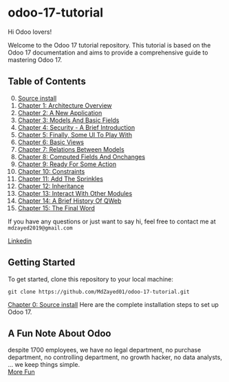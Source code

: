 # odoo-17-tutorial

Hi Odoo lovers!

Welcome to the Odoo 17 tutorial repository. This tutorial is based on the Odoo 17 documentation and aims to provide a comprehensive guide to mastering Odoo 17.

## Table of Contents

0. [Source install](doc/0.Source-install.md)
1. [Chapter 1: Architecture Overview](doc/1.Chapter-1%3AArchitecture-Overview.md)
2. [Chapter 2: A New Application](doc/2.Chapter-2%3AA-New-Application.md)
3. [Chapter 3: Models And Basic Fields](doc/3.Chapter-3%3AModels-And-Basic-Fields.md)
4. [Chapter 4: Security - A Brief Introduction](doc/4.Chapter-4%3A-Security-A-Brief-Introduction.md)
5. [Chapter 5: Finally, Some UI To Play With](doc/5.Chapter-5%3AFinally,Some-UI-To-Play-With.md)
6. [Chapter 6: Basic Views](doc/6.Chapter-6%3ABasic-Views.md)
7. [Chapter 7: Relations Between Models](doc/7.Chapter-7%3ARelations-Between-Models.md)
8. [Chapter 8: Computed Fields And Onchanges](doc/8.Chapter-8%3AComputed-Fields-And-Onchanges.md)
9. [Chapter 9: Ready For Some Action](doc/9.Chapter-9%3AReady-For-Some-Action.md)
10. [Chapter 10: Constraints](doc/10.Chapter-10%3AConstraints.md)
11. [Chapter 11: Add The Sprinkles](doc/11.Chapter-11%3AAdd-The-Sprinkles.md)
12. [Chapter 12: Inheritance](doc/12.Chapter-12%3AInheritance.md)
13. [Chapter 13: Interact With Other Modules](doc/13.Chapter-13%3AInteract-With-Other-Modules.md)
14. [Chapter 14: A Brief History Of QWeb](doc/14.Chapter-14%3AA-Brief-History-Of-QWeb.md)
15. [Chapter 15: The Final Word](doc/15.Chapter-15%3AThe-final-word.md)


If you have any questions or just want to say hi, feel free to contact me at `mdzayed2019@gmail.com` 

<a href='https://www.linkedin.com/in/md-ashiqur-rahman-zayed-141b741a9/?lipi=urn%3Ali%3Apage%3Ad_flagship3_feed%3Bc88rElYrSzGZnKSdMS7%2F2Q%3D%3D'>Linkedin</a>

## Getting Started

To get started, clone this repository to your local machine:
```
git clone https://github.com/MdZayed01/odoo-17-tutorial.git
```
[Chapter 0: Source install](0.Source-install/README.md) Here are the complete installation steps to set up Odoo 17.

## A Fun Note About Odoo
despite 1700 employees, we have no legal department, no purchase department, no controlling department, no growth hacker, no data analysts, ... we keep things simple. <br>
<a href='https://www.linkedin.com/posts/fpodoo_fun-facts-about-odoo-we-never-recruit-activity-6827339574226771968-BM4h/?trk=public_profile_like_view'>More Fun</a>